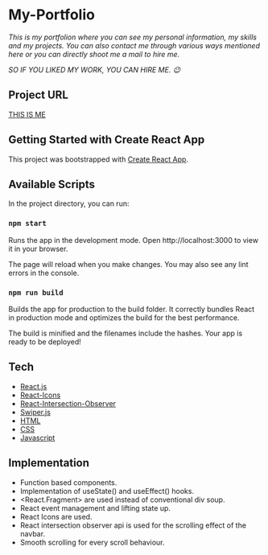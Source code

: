 # My-Portfolio

_This is my portfolion where you can see my personal information, my skills and my projects. You can also contact me through various ways mentioned here or you can directly shoot me a mail to hire me._

_SO IF YOU LIKED MY WORK, YOU CAN HIRE ME. 😉_

## Project URL

[THIS IS ME](https://asm-portfolio-cv.netlify.app/)

## Getting Started with Create React App

This project was bootstrapped with [Create React App](https://github.com/facebook/create-react-app).

## Available Scripts

In the project directory, you can run:

### `npm start`

Runs the app in the development mode.
Open http://localhost:3000 to view it in your browser.

The page will reload when you make changes.
You may also see any lint errors in the console.

### `npm run build`

Builds the app for production to the build folder.
It correctly bundles React in production mode and optimizes the build for the best performance.

The build is minified and the filenames include the hashes.
Your app is ready to be deployed!

## Tech

- [React.js](https://reactjs.org/)
- [React-Icons](https://react-icons.github.io/react-icons/)
- [React-Intersection-Observer](https://www.npmjs.com/package/react-intersection-observer)
- [Swiper.js](https://swiperjs.com/)
- [HTML](https://developer.mozilla.org/en-US/docs/Web/HTML)
- [CSS](https://developer.mozilla.org/en-US/docs/Web/CSS)
- [Javascript](https://developer.mozilla.org/en-US/docs/Web/JavaScript)

## Implementation

- Function based components.
- Implementation of useState() and useEffect() hooks.
- <React.Fragment> are used instead of conventional div soup.
- React event management and lifting state up.
- React Icons are used.
- React intersection observer api is used for the scrolling effect of the navbar.
- Smooth scrolling for every scroll behaviour.
